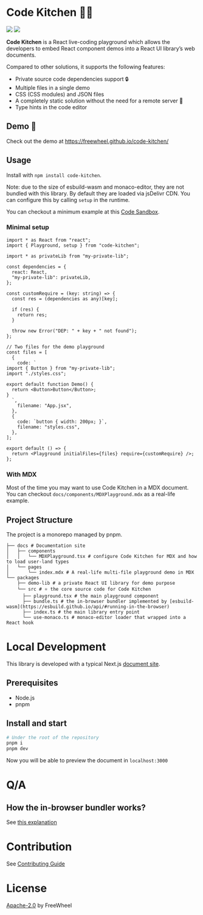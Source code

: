 # Code Kitchen 🧑‍🍳

<a href="https://github.com/freewheel/code-kitchen"><img src="https://badge.fury.io/js/code-kitchen.svg"></img></a>
<a href="https://github.com/freewheel/code-kitchen/blob/main/LICENSE"><img src="https://img.shields.io/github/license/freewheel/code-kitchen"></img></a>

**Code Kitchen** is a React live-coding playground which allows the developers to embed React component demos into a React UI library’s web documents.

Compared to other solutions, it supports the following features:

- Private source code dependencies support 🔒
- Multiple files in a single demo
- CSS (CSS modules) and JSON files
- A completely static solution without the need for a remote server 🔌
- Type hints in the code editor

## Demo 🎩

Check out the demo at https://freewheel.github.io/code-kitchen/

## Usage

Install with `npm install code-kitchen`.

Note: due to the size of esbuild-wasm and monaco-editor, they are not bundled with this library. By default they are loaded via jsDelivr CDN. You can configure this by calling `setup` in the runtime.

You can checkout a minimum example at this [Code Sandbox](https://codesandbox.io/s/code-kitchen-example-0p5p6v).

### Minimal setup

```tsx
import * as React from "react";
import { Playground, setup } from "code-kitchen";

import * as privateLib from "my-private-lib";

const dependencies = {
  react: React,
  "my-private-lib": privateLib,
};

const customRequire = (key: string) => {
  const res = (dependencies as any)[key];

  if (res) {
    return res;
  }

  throw new Error("DEP: " + key + " not found");
};

// Two files for the demo playground
const files = [
  {
    code: `
import { Button } from "my-private-lib";
import "./styles.css";

export default function Demo() {
  return <Button>Button</Button>;
}
  `,
    filename: "App.jsx",
  },
  {
    code: `button { width: 200px; }`,
    filename: "styles.css",
  },
];

export default () => {
  return <Playground initialFiles={files} require={customRequire} />;
};
```

### With MDX

Most of the time you may want to use Code Kitchen in a MDX document. You can checkout `docs/components/MDXPlayground.mdx` as a real-life example.

## Project Structure

The project is a monorepo managed by pnpm.

```
├── docs # Documentation site
│   ├── components
│   │   └── MDXPlayground.tsx # configure Code Kitchen for MDX and how to load user-land types
│   └── pages
│       └── index.mdx # A real-life multi-file playground demo in MDX
└── packages
    ├── demo-lib # a private React UI library for demo purpose
    └── src # ⭐ the core source code for Code Kitchen
      ├── playground.tsx # the main playground component
      ├── bundle.ts # the in-browser bundler implemented by [esbuild-wasm](https://esbuild.github.io/api/#running-in-the-browser)
      ├── index.ts # the main library entry point
      └── use-monaco.ts # monaco-editor loader that wrapped into a React hook
```

# Local Development

This library is developed with a typical Next.js [document site](https://freewheel.github.io/code-kitchen/).

## Prerequisites

- Node.js
- pnpm

## Install and start

```bash
# Under the root of the repository
pnpm i
pnpm dev
```

Now you will be able to preview the document in `localhost:3000`

# Q/A

## How the in-browser bundler works?

See [this explanation](./docs/pages/how-it-works.mdx)

# Contribution

See [Contributing Guide](./CONTRIBUTING.md)

# License

[Apache-2.0](./LICENSE) by FreeWheel
